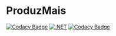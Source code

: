 # ProduzMais

[![Codacy Badge](https://api.codacy.com/project/badge/Grade/5154a1e1cf8646f0a7b2b4225d98006d)](https://app.codacy.com/gh/Lecode-Brasil/produzmais?utm_source=github.com&utm_medium=referral&utm_content=Lecode-Brasil/produzmais&utm_campaign=Badge_Grade)
[![.NET](https://github.com/Lecode-Brasil/produzmais/actions/workflows/dotnet.yml/badge.svg)](https://github.com/Lecode-Brasil/produzmais/actions/workflows/dotnet.yml) [![Codacy Badge](https://app.codacy.com/project/badge/Grade/c76d739078b648d2a8fb29a6edac4163)](https://app.codacy.com/gh/Lecode-Brasil/produzmais/dashboard?utm_source=gh&utm_medium=referral&utm_content=&utm_campaign=Badge_grade)
